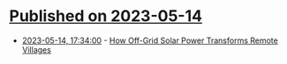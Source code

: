 # [Published on 2023-05-14](index.md)

* [2023-05-14, 17:34:00](https://hardware.slashdot.org/story/23/05/14/1515240/how-off-grid-solar-power-transforms-remote-villages?utm_source=rss1.0mainlinkanon&utm_medium=feed) - [How Off-Grid Solar Power Transforms Remote Villages](https://hardware.slashdot.org/story/23/05/14/1515240/how-off-grid-solar-power-transforms-remote-villages?utm_source=rss1.0mainlinkanon&utm_medium=feed)
